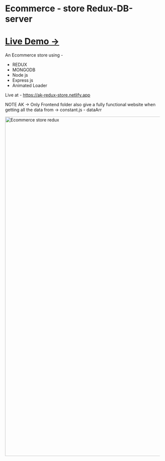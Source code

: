 # Ecommerce - store   Redux-DB-server
# <a href='https://ak-redux-store.netlify.app' target="blank"> Live Demo → </a>


An Ecommerce store using -
<ul>
  <li>REDUX</li>
  <li>MONGODB</li>
  <li>Node js</li>
  <li>Express js</li>
  <li>Animated Loader</li>
</ul>

Live at - https://ak-redux-store.netlify.app

NOTE AK → Only Frontend folder also give a fully functional website when getting all the data from → constant.js - dataArr  

<img width="1105" alt="Ecommerce store redux " src="https://github.com/Githubak2002/Redux-store-DB-server/assets/109411443/a964225a-b6fa-4e88-b22d-8cdfbb7a64e1">

